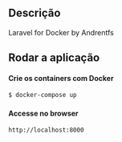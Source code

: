 ## Descrição

Laravel for Docker by Andrentfs

## Rodar a aplicação

#### Crie os containers com Docker

```bash
$ docker-compose up
```

#### Accesse no browser

```
http://localhost:8000
```

